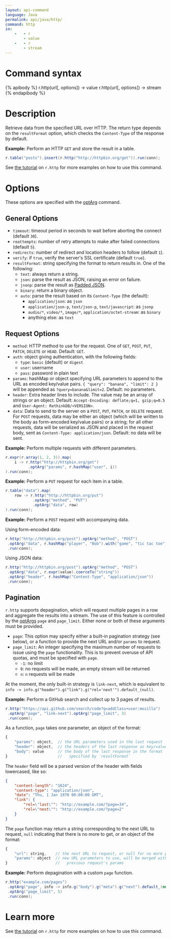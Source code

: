 ```yaml
---
layout: api-command
language: Java
permalink: api/java/http/
command: http
io:
    -   - r
        - value
    -   - r
        - stream
---
```


# Command syntax #

{% apibody %}
r.http(url[, options]) &rarr; value
r.http(url[, options]) &rarr; stream
{% endapibody %}

# Description #

Retrieve data from the specified URL over HTTP.  The return type depends on the `resultFormat` option, which checks the `Content-Type` of the response by default.

__Example:__ Perform an HTTP `GET` and store the result in a table.

```java
r.table("posts").insert(r.http("http://httpbin.org/get")).run(conn);
```

<!-- stop -->

See [the tutorial](/docs/external-api-access/) on `r.http` for more examples on how to use this command.

# Options #

These options are specified with the [optArg](/api/java/optarg) command.

## General Options ##

* `timeout`: timeout period in seconds to wait before aborting the connect (default `30`).
* `reattempts`: number of retry attempts to make after failed connections (default `5`).
* `redirects`: number of redirect and location headers to follow (default `1`).
* `verify`: if `true`, verify the server's SSL certificate (default `true`).
* `resultFormat`: string specifying the format to return results in. One of the following:
    * `text`: always return a string.
    * `json`: parse the result as JSON, raising an error on failure.
    * `jsonp`: parse the result as [Padded JSON][jsonp].
    * `binary`: return a binary object.
    * `auto`: parse the result based on its `Content-Type` (the default):
        * `application/json`: as `json`
        * `application/json-p`, `text/json-p`, `text/javascript`: as `jsonp`
        * `audio/*`, `video/*`, `image/*`, `application/octet-stream`: as `binary`
        * anything else: as `text`

[jsonp]: https://en.wikipedia.org/wiki/JSONP

## Request Options

* `method`: HTTP method to use for the request. One of `GET`, `POST`, `PUT`, `PATCH`, `DELETE` or `HEAD`. Default: `GET`.
* `auth`: object giving authentication, with the following fields:
    * `type`: `basic` (default) or `digest`
    * `user`: username
    * `pass`: password in plain text
* `params`: hashMap or object specifying URL parameters to append to the URL as encoded key/value pairs. `{ "query": "banana", "limit": 2 }` will be appended as `?query=banana&limit=2`. Default: no parameters.
* `header`: Extra header lines to include. The value may be an array of strings or an object. Default: `Accept-Encoding: deflate;q=1, gzip;q=0.5` and `User-Agent: RethinkDB/<VERSION>`.
* `data`: Data to send to the server on a `POST`, `PUT`, `PATCH`, or `DELETE` request. For `POST` requests, data may be either an object (which will be written to the body as form-encoded key/value pairs) or a string; for all other requests, data will be serialized as JSON and placed in the request body, sent as `Content-Type: application/json`. Default: no data will be sent.

__Example:__ Perform multiple requests with different parameters.

```java
r.expr(r.array(1, 2, 3)).map(
    i -> r.http("http://httpbin.org/get")
          .optArg("params", r.hashMap("user", i))
).run(conn);
```

__Example:__ Perform a `PUT` request for each item in a table.

```java
r.table("data").map(
    row -> r.http("http://httpbin.org/put")
            .optArg("method", "PUT")
            .optArg("data", row)
).run(conn);
```

__Example:__ Perform a `POST` request with accompanying data.

Using form-encoded data:

```java
r.http("http://httpbin.org/post").optArg("method", "POST")
 .optArg("data", r.hashMap("player", "Bob").with("game", "tic tac toe"))
 .run(conn);
```

Using JSON data:

```java
r.http("http://httpbin.org/post").optArg("method", "POST")
 .optArg("data", r.expr(value).coerceTo("string"))
 .optArg("header", r.hashMap("Content-Type", "application/json"))
 .run(conn);
```

## Pagination

`r.http` supports depagination, which will request multiple pages in a row and aggregate the results into a stream.  The use of this feature is controlled by the [optArgs](/api/java/optarg) `page` and `page_limit`.  Either none or both of these arguments must be provided.

* `page`: This option may specify either a built-in pagination strategy (see below), or a function to provide the next URL and/or `params` to request.
* `page_limit`: An integer specifying the maximum number of requests to issue using the `page` functionality.  This is to prevent overuse of API quotas, and must be specified with `page`.
    * `-1`: no limit
    * `0`: no requests will be made, an empty stream will be returned
    * `n`: `n` requests will be made

At the moment, the only built-in strategy is `link-next`, which is equivalent to `info -> info.g("header").g("link").g("rel='next'").default_(null)`.

__Example:__ Perform a GitHub search and collect up to 3 pages of results.

```java
r.http("https://api.github.com/search/code?q=addClass+user:mozilla")
 .optArg("page", "link-next").optArg("page_limit", 3)
 .run(conn);
```

As a function, `page` takes one parameter, an object of the format:

```js
{
    "params": object,  // the URL parameters used in the last request
    "header": object,  // the headers of the last response as key/value pairs
    "body": value      // the body of the last response in the format
}                      //   specified by `resultFormat`
```

The `header` field will be a parsed version of the header with fields lowercased, like so:

```json
{
    "content-length": "1024",
    "content-type": "application/json",
    "date": "Thu, 1 Jan 1970 00:00:00 GMT",
    "link": {
        "rel=\"last\"": "http://example.com/?page=34",
        "rel=\"next\"": "http://example.com/?page=2"
    }
}
```

The `page` function may return a string corresponding to the next URL to request, `null` indicating that there is no more to get, or an object of the format:

```js
{
    "url": string,    // the next URL to request, or null for no more pages
    "params": object  // new URL parameters to use, will be merged with the
}                     //   previous request's params
```

__Example:__ Perform depagination with a custom `page` function.

```java
r.http("example.com/pages")
 .optArg("page", info -> info.g("body").g("meta").g("next").default_(null))
 .optArg("page_limit", 5)
 .run(conn);
```

# Learn more

See [the tutorial](/docs/external-api-access/) on `r.http` for more examples on how to use this command.
